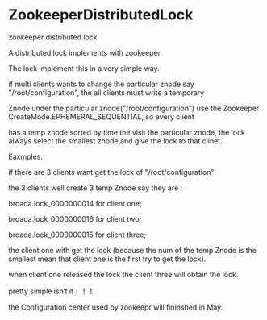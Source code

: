 ZookeeperDistributedLock
========================

zookeeper distributed lock

A distributed lock implements with zookeeper.

The lock implement this in a very simple way.

if multi clients wants to change the particular znode say "/root/configuration", the all clients must write a temporary

Znode under the particular znode("/root/configuration") use the Zookeeper CreateMode.EPHEMERAL_SEQUENTIAL, so every client

has a temp znode sorted by time the visit the  particular znode, the lock always select the smallest znode,and give the lock
to that clinet.

Eaxmples:

if there are 3 clients want get the lock of "/root/configuration"

the 3 clients well create 3 temp Znode say they are :

broada.lock_0000000014 for client one;

broada.lock_0000000016 for client two;

broada.lock_0000000015 for client three;

the client one with get the lock (because the num of the temp Znode is the smallest mean that client one is the first
try to get the lock).

when client one released the lock the client three will obtain the lock.

pretty simple isn‘t it！！！

the Configuration center used by zookeepr will fininshed in May.
